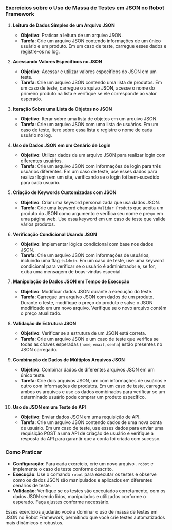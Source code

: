 ### Exercícios sobre o Uso de Massa de Testes em JSON no Robot Framework

1. **Leitura de Dados Simples de um Arquivo JSON**
   - **Objetivo**: Praticar a leitura de um arquivo JSON.
   - **Tarefa**: Crie um arquivo JSON contendo informações de um único usuário e um produto. Em um caso de teste, carregue esses dados e registre-os no log.

2. **Acessando Valores Específicos no JSON**
   - **Objetivo**: Acessar e utilizar valores específicos do JSON em um teste.
   - **Tarefa**: Crie um arquivo JSON contendo uma lista de produtos. Em um caso de teste, carregue o arquivo JSON, acesse o nome do primeiro produto na lista e verifique se ele corresponde ao valor esperado.

3. **Iteração Sobre uma Lista de Objetos no JSON**
   - **Objetivo**: Iterar sobre uma lista de objetos em um arquivo JSON.
   - **Tarefa**: Crie um arquivo JSON com uma lista de usuários. Em um caso de teste, itere sobre essa lista e registre o nome de cada usuário no log.

4. **Uso de Dados JSON em um Cenário de Login**
   - **Objetivo**: Utilizar dados de um arquivo JSON para realizar login com diferentes usuários.
   - **Tarefa**: Crie um arquivo JSON com informações de login para três usuários diferentes. Em um caso de teste, use esses dados para realizar login em um site, verificando se o login foi bem-sucedido para cada usuário.

5. **Criação de Keywords Customizadas com JSON**
   - **Objetivo**: Criar uma keyword personalizada que usa dados JSON.
   - **Tarefa**: Crie uma keyword chamada `Validar Produto` que aceita um produto do JSON como argumento e verifica seu nome e preço em uma página web. Use essa keyword em um caso de teste que valide vários produtos.

6. **Verificação Condicional Usando JSON**
   - **Objetivo**: Implementar lógica condicional com base nos dados JSON.
   - **Tarefa**: Crie um arquivo JSON com informações de usuários, incluindo uma flag `isAdmin`. Em um caso de teste, use uma keyword condicional para verificar se o usuário é administrador e, se for, exiba uma mensagem de boas-vindas especial.

7. **Manipulação de Dados JSON em Tempo de Execução**
   - **Objetivo**: Modificar dados JSON durante a execução do teste.
   - **Tarefa**: Carregue um arquivo JSON com dados de um produto. Durante o teste, modifique o preço do produto e salve o JSON modificado em um novo arquivo. Verifique se o novo arquivo contém o preço atualizado.

8. **Validação de Estrutura JSON**
   - **Objetivo**: Verificar se a estrutura de um JSON está correta.
   - **Tarefa**: Crie um arquivo JSON e um caso de teste que verifica se todas as chaves esperadas (`nome`, `email`, `senha`) estão presentes no JSON carregado.

9. **Combinação de Dados de Múltiplos Arquivos JSON**
   - **Objetivo**: Combinar dados de diferentes arquivos JSON em um único teste.
   - **Tarefa**: Crie dois arquivos JSON, um com informações de usuários e outro com informações de produtos. Em um caso de teste, carregue ambos os arquivos e use os dados combinados para verificar se um determinado usuário pode comprar um produto específico.

10. **Uso de JSON em um Teste de API**
    - **Objetivo**: Enviar dados JSON em uma requisição de API.
    - **Tarefa**: Crie um arquivo JSON contendo dados de uma nova conta de usuário. Em um caso de teste, use esses dados para enviar uma requisição POST a uma API de criação de usuário e verifique a resposta da API para garantir que a conta foi criada com sucesso.

### Como Praticar

- **Configuração**: Para cada exercício, crie um novo arquivo `.robot` e implemente o caso de teste conforme descrito.
- **Execução**: Use o comando `robot` para executar os testes e observe como os dados JSON são manipulados e aplicados em diferentes cenários de teste.
- **Validação**: Verifique se os testes são executados corretamente, com os dados JSON sendo lidos, manipulados e utilizados conforme o esperado. Faça ajustes conforme necessário.

Esses exercícios ajudarão você a dominar o uso de massa de testes em JSON no Robot Framework, permitindo que você crie testes automatizados mais dinâmicos e robustos.